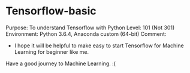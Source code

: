# Tensorflow-basic

Purpose: To understand Tensorflow with Python
Level: 101 (Not 301)
Environment: Python 3.6.4, Anaconda custom (64-bit)
Comment:
- I hope it will be helpful to make easy to start Tensorflow for Machine Learning for beginner like me.

Have a good journey to Machine Learning. :(
